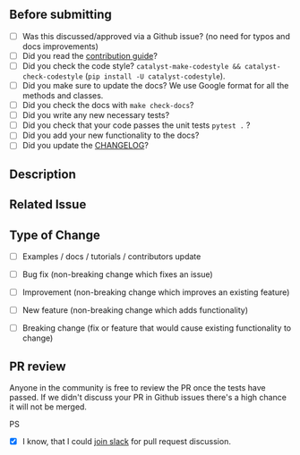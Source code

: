 ## Before submitting

- [ ] Was this discussed/approved via a Github issue? (no need for typos and docs improvements)
- [ ] Did you read the [contribution guide](https://github.com/catalyst-team/catalyst/blob/master/CONTRIBUTING.md)?
- [ ] Did you check the code style? `catalyst-make-codestyle && catalyst-check-codestyle` (`pip install -U catalyst-codestyle`).
- [ ] Did you make sure to update the docs? We use Google format for all the methods and classes.
- [ ] Did you check the docs with `make check-docs`?
- [ ] Did you write any new necessary tests?
- [ ] Did you check that your code passes the unit tests `pytest .` ? 
- [ ] Did you add your new functionality to the docs?
- [ ] Did you update the [CHANGELOG](https://github.com/catalyst-team/catalyst/blob/master/CHANGELOG.md)?

<!-- For CHANGELOG separate each item in unreleased section by blank line to reduce collisions -->


## Description

<!-- Add a more detailed description of the changes if needed. -->


## Related Issue

<!-- If your PR refers to a related issue, link it here. -->


## Type of Change

<!-- Mark with an `x` all the checkboxes that apply (like `[x]`) -->

- [ ] Examples / docs / tutorials / contributors update
- [ ] Bug fix (non-breaking change which fixes an issue)
- [ ] Improvement (non-breaking change which improves an existing feature)
- [ ] New feature (non-breaking change which adds functionality)
- [ ] Breaking change (fix or feature that would cause existing functionality to change)


## PR review

Anyone in the community is free to review the PR once the tests have passed.
If we didn't discuss your PR in Github issues there's a high chance it will not be merged.

<!-- Thank you for your contribution! -->


PS
- [x] I know, that I could [join slack](https://join.slack.com/t/catalyst-team-core/shared_invite/zt-d9miirnn-z86oKDzFMKlMG4fgFdZafw) for pull request discussion.
